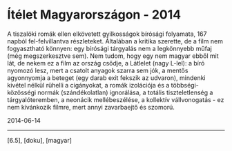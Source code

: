 # Ítélet Magyarországon - 2014

A tiszalöki romák ellen elkövetett gyilkosságok bírósági folyamata, 167 napból fel-felvillantva részleteket. Általában a kritika szerette, de a film nem fogyasztható könnyen: egy bírósági tárgyalás nem a legkönnyebb műfaj (még megszerkesztve sem). Nem tudom, hogy egy nem magyar ebből mit lát, de nekem ez a film az ország csődje, a Látlelet (nagy L-lel): a bíró nyomozó lesz, mert a csatolt anyagok szarra sem jók, a mentős agyonnyomja a beteget (egy darab exit fekszik az udvaron), mindenki kivétel nélkül rühelli a cigányokat, a romák izolációja és a többségi-közösségi normák (szándékolatlan) ignorálása, a totális tiszteletlenség a tárgyalóteremben, a neonácik mellébeszélése, a kollektív vállvonogatás - ez nem kívánkozik filmre, mert annyi zavarbaejtő és szomorú.

2014-06-14 

----

[6.5], [doku], [magyar]
